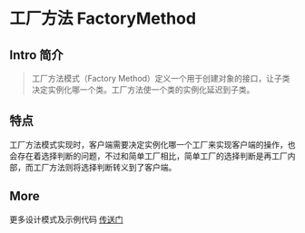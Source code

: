 ﻿# 工厂方法 FactoryMethod

## Intro 简介

> 工厂方法模式（Factory Method）定义一个用于创建对象的接口，让子类决定实例化哪一个类。工厂方法使一个类的实例化延迟到子类。

## 特点

工厂方法模式实现时，客户端需要决定实例化哪一个工厂来实现客户端的操作，也会存在着选择判断的问题，不过和简单工厂相比，简单工厂的选择判断是再工厂内部，而工厂方法则将选择判断转义到了客户端。

## More

更多设计模式及示例代码 [传送门](https://github.com/WeihanLi/DesignPatterns)